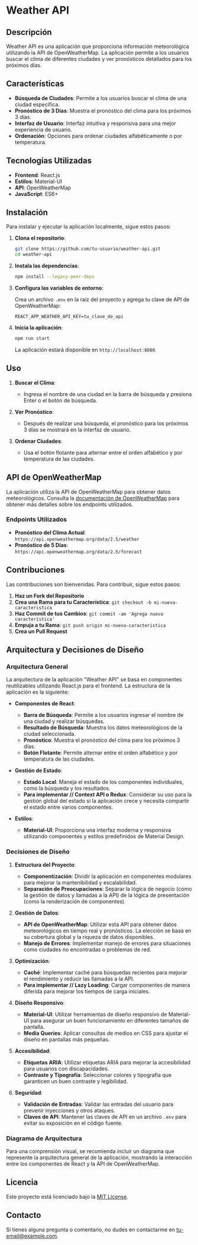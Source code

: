 # Weather API

## Descripción

Weather API es una aplicación que proporciona información meteorológica utilizando la API de OpenWeatherMap. La aplicación permite a los usuarios buscar el clima de diferentes ciudades y ver pronósticos detallados para los próximos días.

## Características

- **Búsqueda de Ciudades**: Permite a los usuarios buscar el clima de una ciudad específica.
- **Pronóstico de 3 Días**: Muestra el pronóstico del clima para los próximos 3 días.
- **Interfaz de Usuario**: Interfaz intuitiva y responsiva para una mejor experiencia de usuario.
- **Ordenación**: Opciones para ordenar ciudades alfabéticamente o por temperatura.

## Tecnologías Utilizadas

- **Frontend**: React.js
- **Estilos**: Material-UI
- **API**: OpenWeatherMap
- **JavaScript**: ES6+

## Instalación

Para instalar y ejecutar la aplicación localmente, sigue estos pasos:

1. **Clona el repositorio**:

    ```bash
    git clone https://github.com/tu-usuario/weather-api.git
    cd weather-api
    ```

2. **Instala las dependencias**:

    ```bash
    npm install --legacy-peer-deps
    ```

3. **Configura las variables de entorno**:

    Crea un archivo `.env` en la raíz del proyecto y agrega tu clave de API de OpenWeatherMap:

    ```
    REACT_APP_WEATHER_API_KEY=tu_clave_de_api
    ```

4. **Inicia la aplicación**:

    ```bash
    npm run start
    ```

    La aplicación estará disponible en `http://localhost:8080`.

## Uso

1. **Buscar el Clima**:
    - Ingresa el nombre de una ciudad en la barra de búsqueda y presiona Enter o el botón de búsqueda.
  
2. **Ver Pronóstico**:
    - Después de realizar una búsqueda, el pronóstico para los próximos 3 días se mostrará en la interfaz de usuario.

3. **Ordenar Ciudades**:
    - Usa el botón flotante para alternar entre el orden alfabético y por temperatura de las ciudades.

## API de OpenWeatherMap

La aplicación utiliza la API de OpenWeatherMap para obtener datos meteorológicos. Consulta la [documentación de OpenWeatherMap](https://openweathermap.org/api) para obtener más detalles sobre los endpoints utilizados.

### Endpoints Utilizados

- **Pronóstico del Clima Actual**: `https://api.openweathermap.org/data/2.5/weather`
- **Pronóstico de 5 Días**: `https://api.openweathermap.org/data/2.5/forecast`

## Contribuciones

Las contribuciones son bienvenidas. Para contribuir, sigue estos pasos:

1. **Haz un Fork del Repositorio**
2. **Crea una Rama para tu Característica**: `git checkout -b mi-nueva-caracteristica`
3. **Haz Commit de tus Cambios**: `git commit -am 'Agrega nueva característica'`
4. **Empuja a tu Rama**: `git push origin mi-nueva-caracteristica`
5. **Crea un Pull Request**


## Arquitectura y Decisiones de Diseño

### Arquitectura General

La arquitectura de la aplicación "Weather API" se basa en componentes reutilizables utilizando React.js para el frontend. La estructura de la aplicación es la siguiente:

- **Componentes de React**:
  - **Barra de Búsqueda**: Permite a los usuarios ingresar el nombre de una ciudad y realizar búsquedas.
  - **Resultado de Búsqueda**: Muestra los datos meteorológicos de la ciudad seleccionada.
  - **Pronóstico**: Muestra el pronóstico del clima para los próximos 3 días.
  - **Botón Flotante**: Permite alternar entre el orden alfabético y por temperatura de las ciudades.

- **Gestión de Estado**:
  - **Estado Local**: Maneja el estado de los componentes individuales, como la búsqueda y los resultados.
  - **Para implementar // Context API o Redux**: Considerar su uso para la gestión global del estado si la aplicación crece y necesita compartir el estado entre varios componentes.

- **Estilos**:
  - **Material-UI**: Proporciona una interfaz moderna y responsiva utilizando componentes y estilos predefinidos de Material Design.

### Decisiones de Diseño

1. **Estructura del Proyecto**:
   - **Componentización**: Dividir la aplicación en componentes modulares para mejorar la mantenibilidad y escalabilidad.
   - **Separación de Preocupaciones**: Separar la lógica de negocio (como la gestión de datos y llamadas a la API) de la lógica de presentación (como la renderización de componentes).

2. **Gestión de Datos**:
   - **API de OpenWeatherMap**: Utilizar esta API para obtener datos meteorológicos en tiempo real y pronósticos. La elección se basa en su cobertura global y la riqueza de datos disponibles.
   - **Manejo de Errores**: Implementar manejo de errores para situaciones como ciudades no encontradas o problemas de red.

3. **Optimización**:
   - **Caché**: Implementar caché para búsquedas recientes para mejorar el rendimiento y reducir las llamadas a la API.
   - **Para implementar // Lazy Loading**: Cargar componentes de manera diferida para mejorar los tiempos de carga iniciales.

4. **Diseño Responsivo**:
   - **Material-UI**: Utilizar herramientas de diseño responsivo de Material-UI para asegurar un buen funcionamiento en diferentes tamaños de pantalla.
   - **Media Queries**: Aplicar consultas de medios en CSS para ajustar el diseño en pantallas más pequeñas.

5. **Accesibilidad**:
   - **Etiquetas ARIA**: Utilizar etiquetas ARIA para mejorar la accesibilidad para usuarios con discapacidades.
   - **Contraste y Tipografía**: Seleccionar colores y tipografía que garanticen un buen contraste y legibilidad.

6. **Seguridad**:
   - **Validación de Entradas**: Validar las entradas del usuario para prevenir inyecciones y otros ataques.
   - **Claves de API**: Mantener las claves de API en un archivo `.env` para evitar su exposición en el código fuente.

### Diagrama de Arquitectura

Para una comprensión visual, se recomienda incluir un diagrama que represente la arquitectura general de la aplicación, mostrando la interacción entre los componentes de React y la API de OpenWeatherMap.


## Licencia

Este proyecto está licenciado bajo la [MIT License](LICENSE).

## Contacto

Si tienes alguna pregunta o comentario, no dudes en contactarme en [tu-email@example.com](mailto:jmb972012@example.com).
